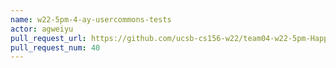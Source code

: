 ```yaml
---
name: w22-5pm-4-ay-usercommons-tests
actor: agweiyu
pull_request_url: https://github.com/ucsb-cs156-w22/team04-w22-5pm-HappyCows/pull/40
pull_request_num: 40
---
```

